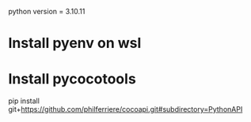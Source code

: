 python version = 3.10.11

# Install pyenv on wsl


# Install pycocotools
pip install git+https://github.com/philferriere/cocoapi.git#subdirectory=PythonAPI